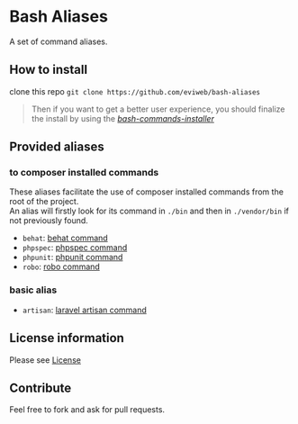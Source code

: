 Bash Aliases
============
A set of command aliases.

How to install
--------------
clone this repo `git clone https://github.com/eviweb/bash-aliases`
> Then if you want to get a better user experience, you should finalize the install by using the *[bash-commands-installer](https://github.com/eviweb/bash-commands-installer)*

Provided aliases
----------------
### to composer installed commands
These aliases facilitate the use of composer installed commands from the root of the project.    
An alias will firstly look for its command in `./bin` and then in `./vendor/bin` if not previously found.    
* `behat`: [behat command](http://docs.behat.org)
* `phpspec`: [phpspec command](http://www.phpspec.net)
* `phpunit`: [phpunit command](https://phpunit.de)
* `robo`: [robo command](http://robo.li)

### basic alias
* `artisan`: [laravel artisan command](http://laravel.com)

License information
-------------------
Please see [License](LICENSE)

Contribute
----------
Feel free to fork and ask for pull requests.
